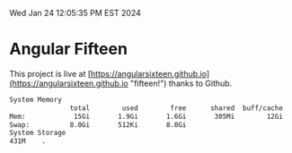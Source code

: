 Wed Jan 24 12:05:35 PM EST 2024

# Angular Fifteen


This project is live at [https://angularsixteen.github.io](https://angularsixteen.github.io "fifteen!") thanks to Github.

```bash
System Memory
               total        used        free      shared  buff/cache   available
Mem:            15Gi       1.9Gi       1.6Gi       305Mi        12Gi        13Gi
Swap:          8.0Gi       512Ki       8.0Gi
System Storage
431M	.
```
```bash
